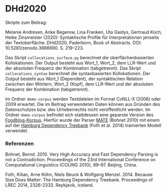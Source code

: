 # DHd2020

Skripte zum Beitrag:

Melanie Andresen, Anke Begerow, Lina Franken, Uta Gaidys, Gertraud Koch, Heike Zinsmeister (2020): 
Syntaktische Profile für Interpretationen jenseits der Textoberfläche.
DHd2020, Paderborn, Book of Abstracts. DOI: 10.5281/zenodo.3666690. S. 219–223.

Das Skript ``collocations_surface.py`` berechnet die oberflächenbasierten Kollokationen. 
Der Output besteht aus Wort_1, Wort_2, dem LLR-Wert und der absoluten Frequenz der Kombination (tabgetrennt).
Das Skript ``collocations_syntax`` berechnet die syntaxbasierten Kollokationen.
Der Output besteht aus Wort_1 (Dependent), der syntaktischen Relation zwischen den Wörtern, Wort_2 (Kopf), dem LLR-Wert und der absoluten Frequenz der Kombination (tabgetrennt).

Im Ordner ``demo-corpus`` werden Textdateien im Format CoNLL-X (2006) oder 2009 erwartet.
Die im Beitrag verwendeten Daten können aus Gründen des Datenschutzes bzw. des Urheberrechts nicht veröffentlicht werden.
Im Ordner ``demo-corpus`` befindet sich stattdessen eine geparste Version des [Foodblog-Korpus](https://zenodo.org/record/1410445).
Hierfür wurde der Parser [MATE](https://code.google.com/archive/p/mate-tools/wikis/ParserAndModels.wiki) (Bohnet 2010) 
mit einem auf der [Hamburg Dependency Treebank](http://hdl.handle.net/11022/0000-0000-7FC7-2) (Foth et al. 2014) trainierten Modell verwendet.

### Referenzen

Bohnet, Bernd. 2010. Very High Accuracy and Fast Dependency Parsing is not a Contradiction. 
Proceedings of the 23rd International Conference on Computational Linguistics (COLING 2010), 89–97. 
Beijing, China.

Foth, Kilian, Arne Köhn, Niels Beuck & Wolfgang Menzel. 2014. Because Size Does Matter: 
The Hamburg Dependency Treebank. Proceedings of LREC 2014, 2326-2333. Reykjavik, Iceland.
